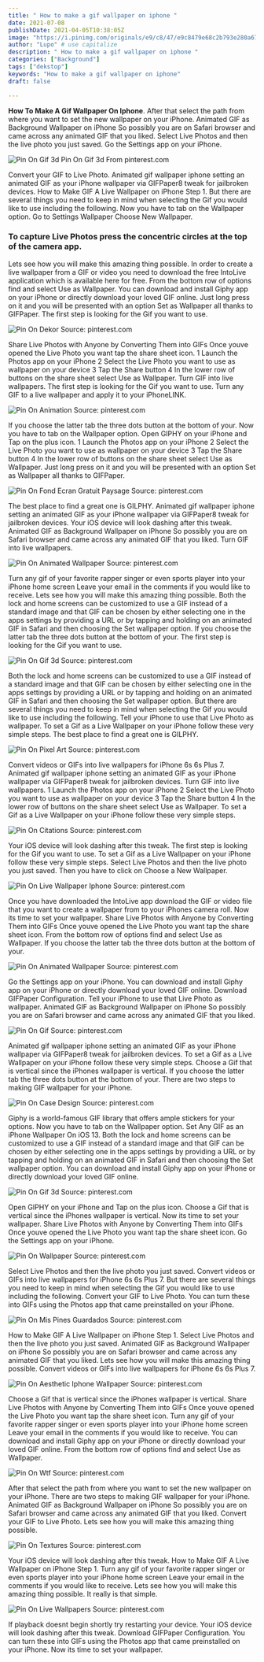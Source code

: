 ```yaml
---
title: " How to make a gif wallpaper on iphone "
date: 2021-07-08
publishDate: 2021-04-05T10:38:05Z
image: "https://i.pinimg.com/originals/e9/c8/47/e9c8479e68c2b793e280a676f1166354.gif"
author: "Lupo" # use capitalize
description: " How to make a gif wallpaper on iphone "
categories: ["Background"]
tags: ["dekstop"]
keywords: "How to make a gif wallpaper on iphone"
draft: false

---
```



**How To Make A Gif Wallpaper On Iphone**. After that select the path from where you want to set the new wallpaper on your iPhone. Animated GIF as Background Wallpaper on iPhone So possibly you are on Safari browser and came across any animated GIF that you liked. Select Live Photos and then the live photo you just saved. Go the Settings app on your iPhone.

![Pin On Gif 3d](https://i.pinimg.com/originals/74/02/36/740236dc1f28ceb334ec6b8c47738511.gif "Pin On Gif 3d")
Pin On Gif 3d From pinterest.com


Convert your GIF to Live Photo. Animated gif wallpaper iphone setting an animated GIF as your iPhone wallpaper via GIFPaper8 tweak for jailbroken devices. How to Make GIF A Live Wallpaper on iPhone Step 1. But there are several things you need to keep in mind when selecting the Gif you would like to use including the following. Now you have to tab on the Wallpaper option. Go to Settings Wallpaper Choose New Wallpaper.

### To capture Live Photos press the concentric circles at the top of the camera app.

Lets see how you will make this amazing thing possible. In order to create a live wallpaper from a GIF or video you need to download the free IntoLive application which is available here for free. From the bottom row of options find and select Use as Wallpaper. You can download and install Giphy app on your iPhone or directly download your loved GIF online. Just long press on it and you will be presented with an option Set as Wallpaper all thanks to GIFPaper. The first step is looking for the Gif you want to use.


![Pin On Dekor](https://i.pinimg.com/originals/b8/00/ae/b800ae164ccd1c18fc1d4d11f769ff18.gif "Pin On Dekor")
Source: pinterest.com

Share Live Photos with Anyone by Converting Them into GIFs Once youve opened the Live Photo you want tap the share sheet icon. 1 Launch the Photos app on your iPhone 2 Select the Live Photo you want to use as wallpaper on your device 3 Tap the Share button 4 In the lower row of buttons on the share sheet select Use as Wallpaper. Turn GIF into live wallpapers. The first step is looking for the Gif you want to use. Turn any GIF to a live wallpaper and apply it to your iPhoneLINK.

![Pin On Animation](https://i.pinimg.com/originals/4e/30/c9/4e30c95dc885f880a2c2797fdee0e042.gif "Pin On Animation")
Source: pinterest.com

If you choose the latter tab the three dots button at the bottom of your. Now you have to tab on the Wallpaper option. Open GIPHY on your iPhone and Tap on the plus icon. 1 Launch the Photos app on your iPhone 2 Select the Live Photo you want to use as wallpaper on your device 3 Tap the Share button 4 In the lower row of buttons on the share sheet select Use as Wallpaper. Just long press on it and you will be presented with an option Set as Wallpaper all thanks to GIFPaper.

![Pin On Fond Ecran Gratuit Paysage](https://i.pinimg.com/originals/39/6e/f1/396ef1a17adf00788458eefe88fdc09d.gif "Pin On Fond Ecran Gratuit Paysage")
Source: pinterest.com

The best place to find a great one is GILPHY. Animated gif wallpaper iphone setting an animated GIF as your iPhone wallpaper via GIFPaper8 tweak for jailbroken devices. Your iOS device will look dashing after this tweak. Animated GIF as Background Wallpaper on iPhone So possibly you are on Safari browser and came across any animated GIF that you liked. Turn GIF into live wallpapers.

![Pin On Animated Wallpaper](https://i.pinimg.com/originals/14/e2/e2/14e2e225bf3a9665506214078cac6d21.gif "Pin On Animated Wallpaper")
Source: pinterest.com

Turn any gif of your favorite rapper singer or even sports player into your iPhone home screen Leave your email in the comments if you would like to receive. Lets see how you will make this amazing thing possible. Both the lock and home screens can be customized to use a GIF instead of a standard image and that GIF can be chosen by either selecting one in the apps settings by providing a URL or by tapping and holding on an animated GIF in Safari and then choosing the Set wallpaper option. If you choose the latter tab the three dots button at the bottom of your. The first step is looking for the Gif you want to use.

![Pin On Gif 3d](https://i.pinimg.com/originals/74/02/36/740236dc1f28ceb334ec6b8c47738511.gif "Pin On Gif 3d")
Source: pinterest.com

Both the lock and home screens can be customized to use a GIF instead of a standard image and that GIF can be chosen by either selecting one in the apps settings by providing a URL or by tapping and holding on an animated GIF in Safari and then choosing the Set wallpaper option. But there are several things you need to keep in mind when selecting the Gif you would like to use including the following. Tell your iPhone to use that Live Photo as wallpaper. To set a Gif as a Live Wallpaper on your iPhone follow these very simple steps. The best place to find a great one is GILPHY.

![Pin On Pixel Art](https://i.pinimg.com/originals/4e/61/e3/4e61e31e9c436f94f54dcd73721f1eb0.gif "Pin On Pixel Art")
Source: pinterest.com

Convert videos or GIFs into live wallpapers for iPhone 6s 6s Plus 7. Animated gif wallpaper iphone setting an animated GIF as your iPhone wallpaper via GIFPaper8 tweak for jailbroken devices. Turn GIF into live wallpapers. 1 Launch the Photos app on your iPhone 2 Select the Live Photo you want to use as wallpaper on your device 3 Tap the Share button 4 In the lower row of buttons on the share sheet select Use as Wallpaper. To set a Gif as a Live Wallpaper on your iPhone follow these very simple steps.

![Pin On Citations](https://i.pinimg.com/originals/65/d5/94/65d594c1f63d70d945ff76b7ed2a4fb3.gif "Pin On Citations")
Source: pinterest.com

Your iOS device will look dashing after this tweak. The first step is looking for the Gif you want to use. To set a Gif as a Live Wallpaper on your iPhone follow these very simple steps. Select Live Photos and then the live photo you just saved. Then you have to click on Choose a New Wallpaper.

![Pin On Live Wallpaper Iphone](https://i.pinimg.com/originals/5f/a5/bc/5fa5bcd841dbb126189e099721191e73.gif "Pin On Live Wallpaper Iphone")
Source: pinterest.com

Once you have downloaded the IntoLive app download the GIF or video file that you want to create a wallpaper from to your iPhones camera roll. Now its time to set your wallpaper. Share Live Photos with Anyone by Converting Them into GIFs Once youve opened the Live Photo you want tap the share sheet icon. From the bottom row of options find and select Use as Wallpaper. If you choose the latter tab the three dots button at the bottom of your.

![Pin On Animated Wallpaper](https://i.pinimg.com/originals/1f/72/c1/1f72c16fe7e9b6562f773aa99528fd04.gif "Pin On Animated Wallpaper")
Source: pinterest.com

Go the Settings app on your iPhone. You can download and install Giphy app on your iPhone or directly download your loved GIF online. Download GIFPaper Configuration. Tell your iPhone to use that Live Photo as wallpaper. Animated GIF as Background Wallpaper on iPhone So possibly you are on Safari browser and came across any animated GIF that you liked.

![Pin On Gif](https://i.pinimg.com/originals/09/fc/c0/09fcc069751b0364446530e40c4c2675.gif "Pin On Gif")
Source: pinterest.com

Animated gif wallpaper iphone setting an animated GIF as your iPhone wallpaper via GIFPaper8 tweak for jailbroken devices. To set a Gif as a Live Wallpaper on your iPhone follow these very simple steps. Choose a Gif that is vertical since the iPhones wallpaper is vertical. If you choose the latter tab the three dots button at the bottom of your. There are two steps to making GIF wallpaper for your iPhone.

![Pin On Case Design](https://i.pinimg.com/originals/9a/c4/81/9ac481fcbb480936f0d209397dabf8f7.gif "Pin On Case Design")
Source: pinterest.com

Giphy is a world-famous GIF library that offers ample stickers for your options. Now you have to tab on the Wallpaper option. Set Any GIF as an iPhone Wallpaper On iOS 13. Both the lock and home screens can be customized to use a GIF instead of a standard image and that GIF can be chosen by either selecting one in the apps settings by providing a URL or by tapping and holding on an animated GIF in Safari and then choosing the Set wallpaper option. You can download and install Giphy app on your iPhone or directly download your loved GIF online.

![Pin On Gif 3d](https://i.pinimg.com/originals/d9/d0/14/d9d0148c4807fedcf1935376e9eb9c01.gif "Pin On Gif 3d")
Source: pinterest.com

Open GIPHY on your iPhone and Tap on the plus icon. Choose a Gif that is vertical since the iPhones wallpaper is vertical. Now its time to set your wallpaper. Share Live Photos with Anyone by Converting Them into GIFs Once youve opened the Live Photo you want tap the share sheet icon. Go the Settings app on your iPhone.

![Pin On Wallpaper](https://i.pinimg.com/originals/62/cd/7b/62cd7ba8e2f210149179ece392785445.gif "Pin On Wallpaper")
Source: pinterest.com

Select Live Photos and then the live photo you just saved. Convert videos or GIFs into live wallpapers for iPhone 6s 6s Plus 7. But there are several things you need to keep in mind when selecting the Gif you would like to use including the following. Convert your GIF to Live Photo. You can turn these into GIFs using the Photos app that came preinstalled on your iPhone.

![Pin On Mis Pines Guardados](https://i.pinimg.com/originals/5b/15/97/5b1597f2b0f184d469dc76af4d32125d.gif "Pin On Mis Pines Guardados")
Source: pinterest.com

How to Make GIF A Live Wallpaper on iPhone Step 1. Select Live Photos and then the live photo you just saved. Animated GIF as Background Wallpaper on iPhone So possibly you are on Safari browser and came across any animated GIF that you liked. Lets see how you will make this amazing thing possible. Convert videos or GIFs into live wallpapers for iPhone 6s 6s Plus 7.

![Pin On Aesthetic Iphone Wallpaper](https://i.pinimg.com/originals/71/49/f5/7149f505f15fca4343fd4a37202e9ebc.gif "Pin On Aesthetic Iphone Wallpaper")
Source: pinterest.com

Choose a Gif that is vertical since the iPhones wallpaper is vertical. Share Live Photos with Anyone by Converting Them into GIFs Once youve opened the Live Photo you want tap the share sheet icon. Turn any gif of your favorite rapper singer or even sports player into your iPhone home screen Leave your email in the comments if you would like to receive. You can download and install Giphy app on your iPhone or directly download your loved GIF online. From the bottom row of options find and select Use as Wallpaper.

![Pin On Wtf](https://i.pinimg.com/originals/79/98/76/79987683faf27c0c4ddb2e57f2bfddac.gif "Pin On Wtf")
Source: pinterest.com

After that select the path from where you want to set the new wallpaper on your iPhone. There are two steps to making GIF wallpaper for your iPhone. Animated GIF as Background Wallpaper on iPhone So possibly you are on Safari browser and came across any animated GIF that you liked. Convert your GIF to Live Photo. Lets see how you will make this amazing thing possible.

![Pin On Textures](https://i.pinimg.com/originals/2d/97/4d/2d974d71915c2bf72d30ef60f8731267.gif "Pin On Textures")
Source: pinterest.com

Your iOS device will look dashing after this tweak. How to Make GIF A Live Wallpaper on iPhone Step 1. Turn any gif of your favorite rapper singer or even sports player into your iPhone home screen Leave your email in the comments if you would like to receive. Lets see how you will make this amazing thing possible. It really is that simple.

![Pin On Live Wallpapers](https://i.pinimg.com/originals/e9/c8/47/e9c8479e68c2b793e280a676f1166354.gif "Pin On Live Wallpapers")
Source: pinterest.com

If playback doesnt begin shortly try restarting your device. Your iOS device will look dashing after this tweak. Download GIFPaper Configuration. You can turn these into GIFs using the Photos app that came preinstalled on your iPhone. Now its time to set your wallpaper.

